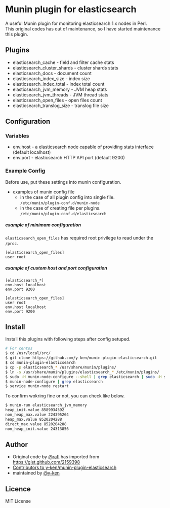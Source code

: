 # Munin plugin for elasticsearch

A useful Munin plugin for monitoring elasticsearch 1.x nodes in Perl.<br />
This original codes has out of maintenance, so I have started maintenance this plugin.

## Plugins

* elasticsearch_cache - field and filter cache stats* elasticsearch_cluster_shards - cluster shards stats* elasticsearch_docs - document count* elasticsearch_index_size - index size* elasticsearch_index_total - index total count* elasticsearch_jvm_memory - JVM heap stats* elasticsearch_jvm_threads - JVM thread stats* elasticsearch_open_files - open files count* elasticsearch_translog_size - translog file size

## Configuration

### Variables

* env.host - a elasticsearch node capable of providing stats interface (default localhost)
* env.port - elasticsearch HTTP API port (default 9200)

### Example Config

Before use, put these settings into munin configuration.

  * examples of munin config file 
    *  in the case of all plugin config into single file.<br />
      `/etc/munin/plugin-conf.d/munin-node`
    * in the case of creating file per plugins.<br />
      `/etc/munin/plugin-conf.d/elasticsearch`

##### example of minimam configuration<br />

`elasticsearch_open_files` has required root privilege to read under the `/proc`.

```
[elasticsearch_open_files]
user root
```

##### example of custom host and port configuration

```
[elasticsearch_*]
env.host localhost
env.port 9200

[elasticsearch_open_files]
user root
env.host localhost
env.port 9200
```

## Install

Install this plugins with following steps after config setuped.

```sh
# For centos
$ cd /usr/local/src/
$ git clone https://github.com/y-ken/munin-plugin-elasticsearch.git
$ cd munin-plugin-elasticsearch
$ cp -p elasticsearch_* /usr/share/munin/plugins/
$ ln -s /usr/share/munin/plugins/elasticsearch_* /etc/munin/plugins/
$ sudo -H munin-node-configure --shell | grep elasticsearch | sudo -H sh
$ munin-node-configure | grep elasticsearch
$ service munin-node restart
```

To confirm wokring fine or not, you can check like below.

```sh
$ munin-run elasticsearch_jvm_memory
heap_init.value 8589934592
non_heap_max.value 224395264
heap_max.value 8520204288
direct_max.value 8520204288
non_heap_init.value 24313856
```

## Author

* Original code by [@rafl](https://github.com/rafl) has imported from https://gist.github.com/2159398
* [Contributors to y-ken/munin-plugin-elasticsearch](https://github.com/y-ken/munin-plugin-elasticsearch/graphs/contributors)
* maintained by [@y-ken](https://github.com/y-ken)

## Licence

MIT License
